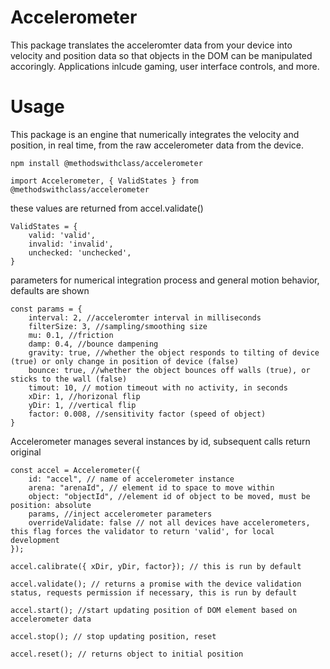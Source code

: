 # Accelerometer

This package translates the acceleromter data from your device into velocity and position data so that objects in the DOM can be manipulated accoringly.
Applications inlcude gaming, user interface controls, and more.

# Usage

This package is an engine that numerically integrates the velocity and position, in real time, from the raw accelerometer data from the device.

`npm install @methodswithclass/accelerometer`

`import Accelerometer, { ValidStates } from @methodswithclass/accelerometer`

these values are returned from accel.validate()

```
ValidStates = {
	valid: 'valid',
	invalid: 'invalid',
	unchecked: 'unchecked',
}
```

parameters for numerical integration process and general motion behavior, defaults are shown

```
const params = {
	interval: 2, //acceleromter interval in milliseconds
	filterSize: 3, //sampling/smoothing size
	mu: 0.1, //friction
	damp: 0.4, //bounce dampening
	gravity: true, //whether the object responds to tilting of device (true) or only change in position of device (false)
	bounce: true, //whether the object bounces off walls (true), or sticks to the wall (false)
	timout: 10, // motion timeout with no activity, in seconds
	xDir: 1, //horizonal flip
	yDir: 1, //vertical flip
	factor: 0.008, //sensitivity factor (speed of object)
}
```

Accelerometer manages several instances by id, subsequent calls return original

```
const accel = Accelerometer({
	id: "accel", // name of accelerometer instance
	arena: "arenaId", // element id to space to move within
	object: "objectId", //element id of object to be moved, must be position: absolute
	params, //inject accelerometer parameters
	overrideValidate: false // not all devices have accelerometers, this flag forces the validator to return 'valid', for local development
});

accel.calibrate({ xDir, yDir, factor}); // this is run by default

accel.validate(); // returns a promise with the device validation status, requests permission if necessary, this is run by default

accel.start(); //start updating position of DOM element based on accelerometer data

accel.stop(); // stop updating position, reset

accel.reset(); // returns object to initial position

```
